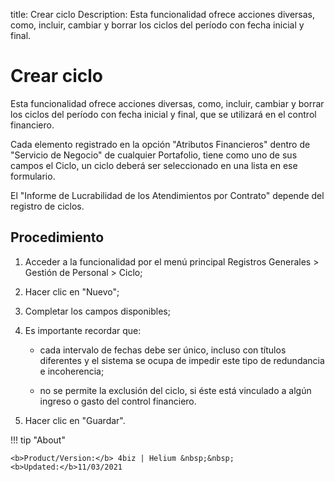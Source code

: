 title: Crear ciclo
Description: Esta funcionalidad ofrece acciones diversas, como, incluir, cambiar y borrar los ciclos del período con fecha inicial y final.
# Crear ciclo

Esta funcionalidad ofrece acciones diversas, como, incluir, cambiar y borrar los ciclos del período con fecha inicial y final, que se utilizará en el control financiero.

Cada elemento registrado en la opción "Atributos Financieros" dentro de "Servicio de Negocio" de cualquier Portafolio, tiene como uno de sus campos el Ciclo, un ciclo deberá ser seleccionado en una lista en ese formulario.

El "Informe de Lucrabilidad de los Atendimientos por Contrato" depende del registro de ciclos.

Procedimiento
-------------

1.  Acceder a la funcionalidad por el menú principal Registros Generales \>
    Gestión de Personal \> Ciclo;

2.  Hacer clic en "Nuevo";

3.  Completar los campos disponibles;

4.  Es importante recordar que:

    -   cada intervalo de fechas debe ser único, incluso con títulos diferentes y el
    sistema se ocupa de impedir este tipo de redundancia e incoherencia;

    -   no se permite la exclusión del ciclo, si éste está vinculado a algún ingreso
    o gasto del control financiero.

5.  Hacer clic en "Guardar".


!!! tip "About"

    <b>Product/Version:</b> 4biz | Helium &nbsp;&nbsp;
    <b>Updated:</b>11/03/2021
